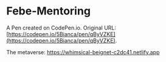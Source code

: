 # Febe-Mentoring

A Pen created on CodePen.io. Original URL: [https://codepen.io/5Bianca/pen/qByVZKE](https://codepen.io/5Bianca/pen/qByVZKE).

The metaverse:
https://whimsical-beignet-c2dc41.netlify.app